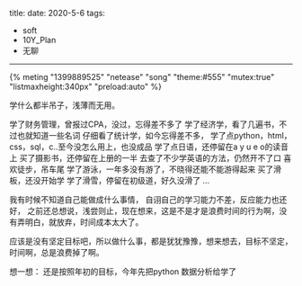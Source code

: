 title: 
date: 2020-5-6
tags:
- soft
- 10Y_Plan
- 无聊
---
{% meting "1399889525" "netease" "song" "theme:#555" "mutex:true" "listmaxheight:340px" "preload:auto" %}

学什么都半吊子，浅薄而无用。

学了财务管理，曾报过CPA，没过，忘得差不多了
学了经济学，看了几遍书，不过也就知道一些名词
仔细看了统计学，如今忘得差不多，
学了点python，html，css，sql，c..至今没怎么用上，也没成品
学了点日语，还停留在a y u e o的读音上
买了摄影书，还停留在上册的一半
去查了不少学英语的方法，仍然开不了口
喜欢徒步，吊车尾
学了游泳，一年多没有游了，不晓得还能不能游得起来
买了滑板，还没开始学
学了滑雪，停留在初级道，好久没滑了
...


我有时候不知道自己能做成什么事情，
自诩自己的学习能力不差，反应能力也还好，
之前还总想说，浅尝则止，现在想来，这是不是才是浪费时间的行为啊，没有弄明白，就放弃，时间成本太大了。

应该是没有坚定目标吧，所以做什么事，都是犹犹豫豫，想来想去，目标不坚定，时间啊，总是浪费掉了啊。

想一想：
还是按照年初的目标，今年先把python 数据分析给学了

